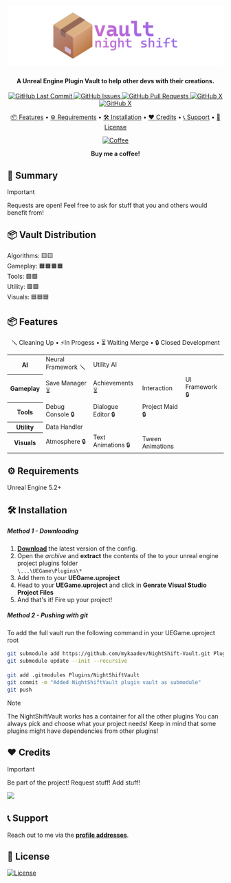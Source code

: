 <h1 align="center">
  <br>
  <a href="https://github.com/mykaadev/NightShift-Vault"><img src="https://github.com/mykaadev/NightShift-Vault/blob/617ef40797515877d05d9b058ed9627609adc041/Resources/Banner.png" alt="VaultLogo"></a>
</h1>

<h4 align="center">A Unreal Engine Plugin Vault to help other devs with their creations.</h4>

<div align="center">
    <a href="https://github.com/mykaadev/NightShift-Vault/commits/main">
    <img src="https://img.shields.io/github/last-commit/mykaadev/NightShift-Vault?style=plastic&logo=github&logoColor=white" alt="GitHub Last Commit">
    <a href="https://github.com/mykaadev/NightShift-Vault/issues">
    <img src="https://img.shields.io/github/issues-raw/mykaadev/NightShift-Vault?style=plastic&logo=github&logoColor=white" alt="GitHub Issues">
    <a href="https://github.com/mykaadev/NightShift-Vault/pulls">
    <img src="https://img.shields.io/github/issues-pr-raw/mykaadev/NightShift-Vault?style=plastic&logo=github&logoColor=white" alt="GitHub Pull Requests">
    <a href="https://github.com/mykaadev/NightShift-Vault">
    <img src="https://img.shields.io/github/stars/mykaadev/NightShift-Vault?style=plastic&logo=github" alt="GitHub X">
 <a href="https://twitter.com/mykaadev/">
    <img src="https://img.shields.io/twitter/follow/mykaadev?style=plastic&logo=x" alt="GitHub X">
      
<p style="display = "none">
  <a href="#-features">📦 Features</a> •
  <a href="#-requirements">⚙️ Requirements</a> •
  <a href="#-installation">🛠️ Installation</a> •
  <a href="#-credits">❤️ Credits</a> •
  <a href="#-support">📞 Support</a> •
  <a href="#-license">📃 License</a>
</p>
<a href="https://buymeacoffee.com/mykaadev"><img src="https://www.svgrepo.com/show/476855/coffee-to-go.svg" alt="Coffee" width=50px"></a>
<p><b>Buy me a coffee!</b></p>
</div>

## 👀 Summary
> [!IMPORTANT]  
> Requests are open! Feel free to ask for stuff that you and others would benefit from!

## 📦 Vault Distribution
<div align="left">
Algorithms: 🟨🟨<br> 
Gameplay: 🟧🟧🟧🟧<br>
Tools: 🟩🟩<br>
Utility: 🟪🟪 <br>
Visuals: 🟦🟦🟦
</div>


## 📦 Features
<div align="center">
  <p>🪛 Cleaning Up • ⚡In Progess • ⏳ Waiting Merge • 🔒 Closed Development</p>
</div>
<table>
  <tr>
    <th>AI</th>
    <td>Neural Framework 🪛</td>
    <td>Utility AI</td>
  </tr>
  <tr>
    <th>Gameplay</th>
    <td>Save Manager ⏳</td>
    <td>Achievements ⏳</td>
    <td>Interaction</td>
    <td>UI Framework 🔒</td>
  </tr>
  <tr>
    <th>Tools</th>
    <td>Debug Console 🔒</td>
    <td>Dialogue Editor 🔒</td>
    <td>Project Maid 🔒</td>
  </tr>
  </tr>
    <tr>
    <th>Utility</th>
    <td>Data Handler</td>
  </tr>
  <tr>
    <th>Visuals</th>
    <td>Atmosphere 🔒</td>
    <td>Text Animations 🔒</td>
    <td>Tween Animations</td>
</table>

## ⚙️ Requirements
Unreal Engine 5.2+

## 🛠️ Installation
##### Method 1 - Downloading

1. **[Download](https://github.com/mykaadev/NightShift-Vault)** the latest version of the config.
2.  Open the _archive_ and **extract** the contents of the to your unreal engine project plugins folder <br>
`\...\UEGame\Plugins\*`
3. Add them to your **UEGame.uproject**
4. Head to your **UEGame.uproject** and click in **Genrate Visual Studio Project Files**
5. And that's it! Fire up your project!

##### Method 2 - Pushing with git

To add the full vault run the following command in your UEGame.uproject root
``` sh
git submodule add https://github.com/mykaadev/NightShift-Vault.git Plugins/NightShiftVault
git submodule update --init --recursive

git add .gitmodules Plugins/NightShiftVault
git commit -m "Added NightShiftVault plugin vault as submodule"
git push
```

> [!NOTE]  
> The NightShiftVault works has a container for all the other plugins
> You can always pick and choose what your project needs! Keep in mind that some plugins might have dependencies from other plugins!


## ❤️ Credits
> [!IMPORTANT]  
> Be part of the project! Request stuff! Add stuff!

<a href="https://github.com/mykaadev/NightShift-Vault/graphs/contributors"><img src="https://contrib.rocks/image?repo=mykaadev/NightShift-Vault"/></a>

## 📞 Support
Reach out to me via the **[profile addresses](https://github.com/mykaadev)**.

## 📃 License
[![License](https://img.shields.io/badge/license-MIT-green)](https://www.tldrlegal.com/license/mit-license)
